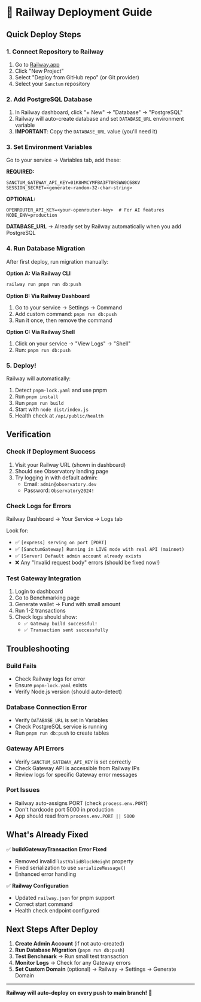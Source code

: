 # 🚂 Railway Deployment Guide

## Quick Deploy Steps

### 1. Connect Repository to Railway
1. Go to [Railway.app](https://railway.app)
2. Click "New Project"
3. Select "Deploy from GitHub repo" (or Git provider)
4. Select your `Sanctum` repository

### 2. Add PostgreSQL Database
1. In Railway dashboard, click "+ New" → "Database" → "PostgreSQL"
2. Railway will auto-create database and set `DATABASE_URL` environment variable
3. **IMPORTANT**: Copy the `DATABASE_URL` value (you'll need it)

### 3. Set Environment Variables
Go to your service → Variables tab, add these:

**REQUIRED:**
```
SANCTUM_GATEWAY_API_KEY=01K8HMCYMFBA3FT0RSWW0C68KV
SESSION_SECRET=<generate-random-32-char-string>
```

**OPTIONAL:**
```
OPENROUTER_API_KEY=<your-openrouter-key>  # For AI features
NODE_ENV=production
```

**DATABASE_URL** → Already set by Railway automatically when you add PostgreSQL

### 4. Run Database Migration
After first deploy, run migration manually:

**Option A: Via Railway CLI**
```bash
railway run pnpm run db:push
```

**Option B: Via Railway Dashboard**
1. Go to your service → Settings → Command
2. Add custom command: `pnpm run db:push`
3. Run it once, then remove the command

**Option C: Via Railway Shell**
1. Click on your service → "View Logs" → "Shell"
2. Run: `pnpm run db:push`

### 5. Deploy!
Railway will automatically:
1. Detect `pnpm-lock.yaml` and use pnpm
2. Run `pnpm install`
3. Run `pnpm run build`
4. Start with `node dist/index.js`
5. Health check at `/api/public/health`

## Verification

### Check if Deployment Success
1. Visit your Railway URL (shown in dashboard)
2. Should see Observatory landing page
3. Try logging in with default admin:
   - Email: `admin@observatory.dev`
   - Password: `Observatory2024!`

### Check Logs for Errors
Railway Dashboard → Your Service → Logs tab

Look for:
- ✅ `[express] serving on port [PORT]`
- ✅ `[SanctumGateway] Running in LIVE mode with real API (mainnet)`
- ✅ `[Server] Default admin account already exists`
- ❌ Any "Invalid request body" errors (should be fixed now!)

### Test Gateway Integration
1. Login to dashboard
2. Go to Benchmarking page
3. Generate wallet → Fund with small amount
4. Run 1-2 transactions
5. Check logs should show:
   - `✅ Gateway build successful!`
   - `✅ Transaction sent successfully`

## Troubleshooting

### Build Fails
- Check Railway logs for error
- Ensure `pnpm-lock.yaml` exists
- Verify Node.js version (should auto-detect)

### Database Connection Error
- Verify `DATABASE_URL` is set in Variables
- Check PostgreSQL service is running
- Run `pnpm run db:push` to create tables

### Gateway API Errors
- Verify `SANCTUM_GATEWAY_API_KEY` is set correctly
- Check Gateway API is accessible from Railway IPs
- Review logs for specific Gateway error messages

### Port Issues
- Railway auto-assigns PORT (check `process.env.PORT`)
- Don't hardcode port 5000 in production
- App should read from `process.env.PORT || 5000`

## What's Already Fixed

✅ **buildGatewayTransaction Error Fixed**
- Removed invalid `lastValidBlockHeight` property
- Fixed serialization to use `serializeMessage()`
- Enhanced error handling

✅ **Railway Configuration**
- Updated `railway.json` for pnpm support
- Correct start command
- Health check endpoint configured

## Next Steps After Deploy

1. **Create Admin Account** (if not auto-created)
2. **Run Database Migration** (`pnpm run db:push`)
3. **Test Benchmark** → Run small test transaction
4. **Monitor Logs** → Check for any Gateway errors
5. **Set Custom Domain** (optional) → Railway → Settings → Generate Domain

---

**Railway will auto-deploy on every push to main branch!** 🚀

